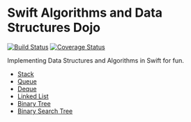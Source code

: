 Swift Algorithms and Data Structures Dojo
=========================================
[![Build Status](https://travis-ci.org/andrea-prearo/swift-algorithm-data-structures-dojo.svg?branch=master)](https://travis-ci.org/andrea-prearo/swift-algorithm-data-structures-dojo)
[![Coverage Status](https://codecov.io/gh/andrea-prearo/swift-algorithm-data-structures-dojo/branch/master/graph/badge.svg)](https://codecov.io/gh/andrea-prearo/swift-algorithm-data-structures-dojo)

Implementing Data Structures and Algorithms in Swift for fun.

* [Stack](./SwiftAlgorithmsAndDataStructuresDojo/Stack/README.md)  
* [Queue](./SwiftAlgorithmsAndDataStructuresDojo/Queue/README.md)  
* [Deque](./SwiftAlgorithmsAndDataStructuresDojo/Deque/README.md)  
* [Linked List](./SwiftAlgorithmsAndDataStructuresDojo/LinkedList/README.md)  
* [Binary Tree](./SwiftAlgorithmsAndDataStructuresDojo/BinaryTree/README.md)  
* [Binary Search Tree](./SwiftAlgorithmsAndDataStructuresDojo/BinarySearchTree/README.md)  
